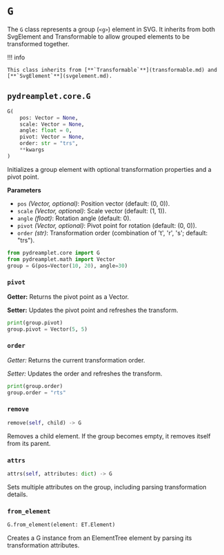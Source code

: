 # `G`

The `G` class represents a group (`<g>`) element in SVG. It inherits from both SvgElement and Transformable to allow grouped elements to be transformed together.

!!! info

    This class inherits from [**`Transformable`**](transformable.md) and [**`SvgElement`**](svgelement.md).

## <span class=class></span>`pydreamplet.core.G`

<!--skip-->
<!--skip-->
<!--skip-->
```py
G(
    pos: Vector = None,
    scale: Vector = None,
    angle: float = 0,
    pivot: Vector = None,
    order: str = "trs",
    **kwargs
)
```

Initializes a group element with optional transformation properties and a pivot point.

<span class="param">**Parameters**</span>

- `pos` *(Vector, optional)*: Position vector (default: (0, 0)).
- `scale` *(Vector, optional)*: Scale vector (default: (1, 1)).
- `angle` *(float)*: Rotation angle (default: 0).
- `pivot` *(Vector, optional)*: Pivot point for rotation (default: (0, 0)).
- `order` *(str)*: Transformation order (combination of 't', 'r', 's'; default: "trs").

```py
from pydreamplet.core import G
from pydreamplet.math import Vector
group = G(pos=Vector(10, 20), angle=30)
```

### <span class="prop"></span>`pivot`

**Getter:** Returns the pivot point as a Vector.

**Setter:** Updates the pivot point and refreshes the transform.

<!--skip-->
<!--skip-->
```py
print(group.pivot)
group.pivot = Vector(5, 5)
```

### <span class="prop"></span>`order`

*Getter:* Returns the current transformation order.

*Setter:* Updates the order and refreshes the transform.

<!--skip-->
<!--skip-->
```py
print(group.order)
group.order = "rts"
```

### <span class="meth"></span>`remove`

<!--skip-->
<!--skip-->
```py
remove(self, child) -> G
```

Removes a child element. If the group becomes empty, it removes itself from its parent.

### <span class="meth"></span>`attrs`

<!--skip-->
```py
attrs(self, attributes: dict) -> G
```

Sets multiple attributes on the group, including parsing transformation details.

### <span class="meth"></span>`from_element`

<!--skip-->
```py
G.from_element(element: ET.Element)
```

Creates a G instance from an ElementTree element by parsing its transformation attributes.